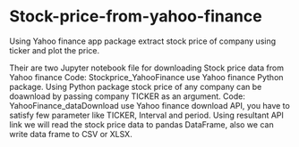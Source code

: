# Stock-price-from-yahoo-finance
Using Yahoo finance app package extract stock price of company using ticker and plot the price. 

Their are two Jupyter notebook file for downloading Stock price data from Yahoo finance
Code: Stockprice_YahooFinance use Yahoo finance Python package. Using Python package stock price of any company can be doawnload by passing company TICKER as an argument.
Code: YahooFinance_dataDownload use Yahoo finance download API, you have to satisfy few parameter like TICKER, Interval and period. 
Using resultant API link we will read the stock price data to pandas DataFrame, also we can write data frame to CSV or XLSX.
